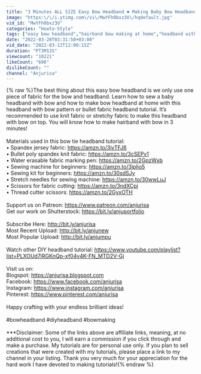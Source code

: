 ```yaml
---
title: "3 Minutes ALL SIZE Easy Bow Headband ❤️ Making Baby Bow Headbands with Bullet Fabric"
image: "https:\/\/i.ytimg.com\/vi\/MwYFh0bxz3U\/hqdefault.jpg"
vid_id: "MwYFh0bxz3U"
categories: "Howto-Style"
tags: ["easy bow headband","hairband bow making at home","headband with bow on top"]
date: "2022-03-28T03:31:50+03:00"
vid_date: "2022-03-12T12:00:15Z"
duration: "PT3M13S"
viewcount: "10221"
likeCount: "696"
dislikeCount: ""
channel: "Anjurisa"
---
```

{% raw %}The best thing about this easy bow headband is we only use one piece of fabric for the bow and headband. Learn how to sew a baby headband with bow and how to make bow headband at home with this headband with bow pattern or bullet fabric headband tutorial. It’s recommended to use knit fabric or stretchy fabric to make this headband with bow on top. You will know how to make hairband with bow in 3 minutes!<br /><br />Materials used in this bow tie headband tutorial:<br />• Spandex jersey fabric: <a rel="nofollow" target="blank" href="https://amzn.to/3ivTFJ6">https://amzn.to/3ivTFJ6</a><br />• Bullet poly spandex knit fabric: <a rel="nofollow" target="blank" href="https://amzn.to/3cSEPv1">https://amzn.to/3cSEPv1</a><br />• Water erasable fabric marking pen: <a rel="nofollow" target="blank" href="https://amzn.to/2GpzWxb">https://amzn.to/2GpzWxb</a><br />• Sewing machine for beginners: <a rel="nofollow" target="blank" href="https://amzn.to/3jplio5">https://amzn.to/3jplio5</a><br />• Sewing kit for beginners: <a rel="nofollow" target="blank" href="https://amzn.to/30sdSJy">https://amzn.to/30sdSJy</a><br />• Stretch needles for sewing machine: <a rel="nofollow" target="blank" href="https://amzn.to/30wwLuJ">https://amzn.to/30wwLuJ</a><br />• Scissors for fabric cutting: <a rel="nofollow" target="blank" href="https://amzn.to/3ndXCpi">https://amzn.to/3ndXCpi</a><br />• Thread cutter scissors: <a rel="nofollow" target="blank" href="https://amzn.to/2GyxOTH">https://amzn.to/2GyxOTH</a><br /><br />Support us on Patreon: <a rel="nofollow" target="blank" href="https://www.patreon.com/anjurisa">https://www.patreon.com/anjurisa</a><br />Get our work on Shutterstock: <a rel="nofollow" target="blank" href="https://bit.ly/anjuportfolio">https://bit.ly/anjuportfolio</a><br /><br />Subscribe Here: <a rel="nofollow" target="blank" href="http://bit.ly/anjurisa">http://bit.ly/anjurisa</a><br />Most Recent Upload: <a rel="nofollow" target="blank" href="http://bit.ly/anjunew">http://bit.ly/anjunew</a><br />Most Popular Upload: <a rel="nofollow" target="blank" href="http://bit.ly/anjumpu">http://bit.ly/anjumpu</a><br /><br />Watch other DIY headband tutorial: <a rel="nofollow" target="blank" href="https://www.youtube.com/playlist?list=PLXOUd7iRGKnQp-xf04v4K-FN_MTD2V-Gj">https://www.youtube.com/playlist?list=PLXOUd7iRGKnQp-xf04v4K-FN_MTD2V-Gj</a><br /><br />Visit us on:<br />Blogspot: <a rel="nofollow" target="blank" href="https://anjurisa.blogspot.com">https://anjurisa.blogspot.com</a><br />Facebook: <a rel="nofollow" target="blank" href="https://www.facebook.com/anjurisa">https://www.facebook.com/anjurisa</a><br />Instagram: <a rel="nofollow" target="blank" href="https://www.instagram.com/anjurisa">https://www.instagram.com/anjurisa</a><br />Pinterest: <a rel="nofollow" target="blank" href="https://www.pinterest.com/anjurisa">https://www.pinterest.com/anjurisa</a><br /><br />Happy crafting with your endless brilliant ideas!<br /><br />#bowheadband #diyheadband #bowmaking <br /><br />***Disclaimer: Some of the links above are affiliate links, meaning, at no additional cost to you, I will earn a commission if you click through and make a purchase. My tutorials are for personal use only. If you plan to sell creations that were created with my tutorials, please place a link to my channel in your listing. Thank you very much for your appreciation for the hard work I have devoted to making tutorials!{% endraw %}
